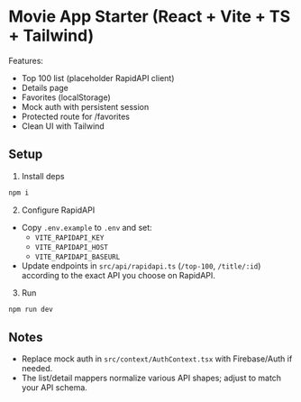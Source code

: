 
# Movie App Starter (React + Vite + TS + Tailwind)

Features:
- Top 100 list (placeholder RapidAPI client)
- Details page
- Favorites (localStorage)
- Mock auth with persistent session
- Protected route for /favorites
- Clean UI with Tailwind

## Setup

1) Install deps
```bash
npm i
```

2) Configure RapidAPI
- Copy `.env.example` to `.env` and set:
  - `VITE_RAPIDAPI_KEY`
  - `VITE_RAPIDAPI_HOST`
  - `VITE_RAPIDAPI_BASEURL`
- Update endpoints in `src/api/rapidapi.ts` (`/top-100`, `/title/:id`) according to the exact API you choose on RapidAPI.

3) Run
```bash
npm run dev
```

## Notes
- Replace mock auth in `src/context/AuthContext.tsx` with Firebase/Auth if needed.
- The list/detail mappers normalize various API shapes; adjust to match your API schema.
